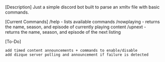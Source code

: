 [Description] Just a simple discord bot built to parse an xmltv file with basic commands.

[Current Commands] /help - lists available commands /nowplaying - returns the name, season, and episode of currently playing content /upnext - returns the name, season, and episode of the next listing

[To-Do]

    add timed content announcements + commands to enable/disable
    add dizque server polling and announcement if failure is detected
    
